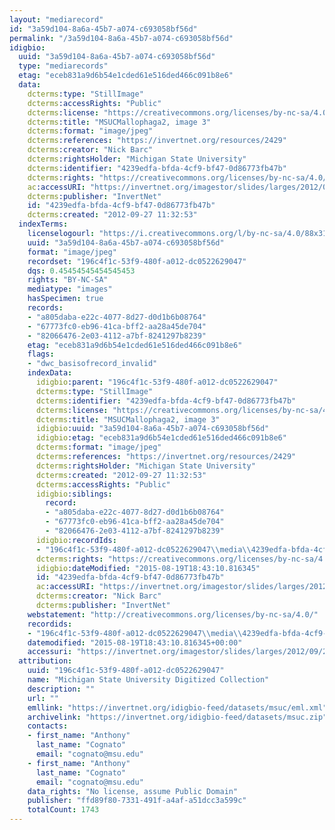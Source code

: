 ```yaml
---
layout: "mediarecord"
id: "3a59d104-8a6a-45b7-a074-c693058bf56d"
permalink: "/3a59d104-8a6a-45b7-a074-c693058bf56d"
idigbio:
  uuid: "3a59d104-8a6a-45b7-a074-c693058bf56d"
  type: "mediarecords"
  etag: "eceb831a9d6b54e1cded61e516ded466c091b8e6"
  data:
    dcterms:type: "StillImage"
    dcterms:accessRights: "Public"
    dcterms:license: "https://creativecommons.org/licenses/by-nc-sa/4.0/"
    dcterms:title: "MSUCMallophaga2, image 3"
    dcterms:format: "image/jpeg"
    dcterms:references: "https://invertnet.org/resources/2429"
    dcterms:creator: "Nick Barc"
    dcterms:rightsHolder: "Michigan State University"
    dcterms:identifier: "4239edfa-bfda-4cf9-bf47-0d86773fb47b"
    dcterms:rights: "https://creativecommons.org/licenses/by-nc-sa/4.0/"
    ac:accessURI: "https://invertnet.org/imagestor/slides/larges/2012/09/27/7c9204dca6d34cae0394ca395eb52470.jpg"
    dcterms:publisher: "InvertNet"
    id: "4239edfa-bfda-4cf9-bf47-0d86773fb47b"
    dcterms:created: "2012-09-27 11:32:53"
  indexTerms:
    licenselogourl: "https://i.creativecommons.org/l/by-nc-sa/4.0/88x31.png"
    uuid: "3a59d104-8a6a-45b7-a074-c693058bf56d"
    format: "image/jpeg"
    recordset: "196c4f1c-53f9-480f-a012-dc0522629047"
    dqs: 0.45454545454545453
    rights: "BY-NC-SA"
    mediatype: "images"
    hasSpecimen: true
    records:
    - "a805daba-e22c-4077-8d27-d0d1b6b08764"
    - "67773fc0-eb96-41ca-bff2-aa28a45de704"
    - "82066476-2e03-4112-a7bf-8241297b8239"
    etag: "eceb831a9d6b54e1cded61e516ded466c091b8e6"
    flags:
    - "dwc_basisofrecord_invalid"
    indexData:
      idigbio:parent: "196c4f1c-53f9-480f-a012-dc0522629047"
      dcterms:type: "StillImage"
      dcterms:identifier: "4239edfa-bfda-4cf9-bf47-0d86773fb47b"
      dcterms:license: "https://creativecommons.org/licenses/by-nc-sa/4.0/"
      dcterms:title: "MSUCMallophaga2, image 3"
      idigbio:uuid: "3a59d104-8a6a-45b7-a074-c693058bf56d"
      idigbio:etag: "eceb831a9d6b54e1cded61e516ded466c091b8e6"
      dcterms:format: "image/jpeg"
      dcterms:references: "https://invertnet.org/resources/2429"
      dcterms:rightsHolder: "Michigan State University"
      dcterms:created: "2012-09-27 11:32:53"
      dcterms:accessRights: "Public"
      idigbio:siblings:
        record:
        - "a805daba-e22c-4077-8d27-d0d1b6b08764"
        - "67773fc0-eb96-41ca-bff2-aa28a45de704"
        - "82066476-2e03-4112-a7bf-8241297b8239"
      idigbio:recordIds:
      - "196c4f1c-53f9-480f-a012-dc0522629047\\media\\4239edfa-bfda-4cf9-bf47-0d86773fb47b"
      dcterms:rights: "https://creativecommons.org/licenses/by-nc-sa/4.0/"
      idigbio:dateModified: "2015-08-19T18:43:10.816345"
      id: "4239edfa-bfda-4cf9-bf47-0d86773fb47b"
      ac:accessURI: "https://invertnet.org/imagestor/slides/larges/2012/09/27/7c9204dca6d34cae0394ca395eb52470.jpg"
      dcterms:creator: "Nick Barc"
      dcterms:publisher: "InvertNet"
    webstatement: "http://creativecommons.org/licenses/by-nc-sa/4.0/"
    recordids:
    - "196c4f1c-53f9-480f-a012-dc0522629047\\media\\4239edfa-bfda-4cf9-bf47-0d86773fb47b"
    datemodified: "2015-08-19T18:43:10.816345+00:00"
    accessuri: "https://invertnet.org/imagestor/slides/larges/2012/09/27/7c9204dca6d34cae0394ca395eb52470.jpg"
  attribution:
    uuid: "196c4f1c-53f9-480f-a012-dc0522629047"
    name: "Michigan State University Digitized Collection"
    description: ""
    url: ""
    emllink: "https://invertnet.org/idigbio-feed/datasets/msuc/eml.xml"
    archivelink: "https://invertnet.org/idigbio-feed/datasets/msuc.zip"
    contacts:
    - first_name: "Anthony"
      last_name: "Cognato"
      email: "cognato@msu.edu"
    - first_name: "Anthony"
      last_name: "Cognato"
      email: "cognato@msu.edu"
    data_rights: "No license, assume Public Domain"
    publisher: "ffd89f80-7331-491f-a4af-a51dcc3a599c"
    totalCount: 1743
---
```

